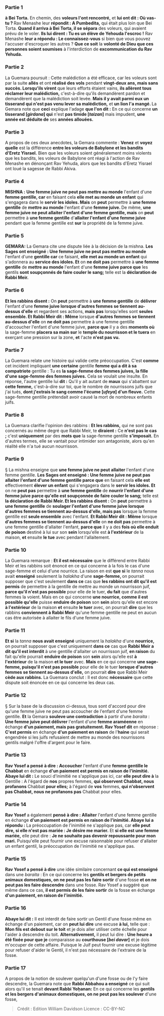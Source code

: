 
### Partie 1
<b>à Bei Torta.</b> En chemin, des <b>voleurs l'ont rencontré,</b> et <b>lui ont dit : Où vas-tu ? </b> Rav Menashe leur <b>répondit : A Pumbedita,</b> qui était plus loin que Bei Torta. <b>Quand il arriva à Bei Torta, il se sépara</b> des voleurs, qui avaient prévu de le voler. <b>Ils lui dirent : Tu es un élève de Yehouda l'escroc !</b> Rav Menashe <b>leur a répondu : Le connaissez-vous</b> si bien que vous pouvez l'accuser d'escroquer les autres ? <b>Que ce soit</b> la <b>volonté de Dieu que ces personnes soient soumises</b> à l'interdiction de <b>excommunication du Rav Yehuda.</b>

### Partie 2
La Guemara poursuit : Cette malédiction a été efficace, car les voleurs sont par la suite <b>allés</b> et ont <b>réalisé des vols</b> pendant <b>vingt-deux ans, mais sans succès. Lorsqu'ils virent</b> que leurs efforts étaient vains, <b>ils allèrent tous réclamer leur malédiction,</b> c'est-à-dire qu'ils demandèrent pardon et demandèrent que la malédiction soit levée. <b>Mais il y avait parmi eux un tisserand qui n'est pas venu lever sa malédiction,</b> et <b>un lion l'a mangé. </b> La Gemara note que <b>ceci</b> explique l'adage <b>que l'on dit :</b> En ce qui concerne <b>un tisserand [<i>girdana</i>] qui</b> n'est <b>pas timide [<i>taizan</i>]</b> mais impudent, <b>une année est déduite de</b> ses <b>années allouées.</b>

### Partie 3
A propos de ces deux anecdotes, la Gemara commente : <b>Venez</b> et <b>voyez quelle</b> est la différence <b>entre les voleurs de Babylone et les bandits d'Eretz Yisrael.</b> Bien que les voleurs soient généralement moins violents que les bandits, les voleurs de Babylone ont réagi à l'action de Rav Menashe en dénonçant Rav Yehuda, alors que les bandits d'Eretz Yisrael ont loué la sagesse de Rabbi Akiva.

### Partie 4
<strong>MISHNA :</strong> <b>Une femme juive ne peut pas mettre au monde</b> l'enfant d'une <b>femme gentille, car</b> en faisant cela <b>elle met au monde un enfant</b> qui s'engagera dans le <b>servir les idoles. Mais</b> on <b>peut</b> permettre à <b>une femme gentille</b> de <b>mettre au monde</b> l'enfant d'une <b>femme juive. </b> De même, <b>une femme juive ne peut allaiter l'enfant d'une femme gentille, mais</b> on <b>peut</b> permettre à <b>une femme gentille</b> d'<b>allaiter l'enfant d'une femme juive</b> pendant que la femme gentille est <b>sur</b> la propriété de la femme juive.</b>

### Partie 5
<strong>GEMARA:</strong> La Gemara cite une dispute liée à la décision de la mishna. <b>Les Sages ont enseigné : Une femme juive ne peut pas mettre au monde</b> l'enfant d'une <b>gentille car</b> ce faisant, <b>elle met au monde un enfant</b> qui s'adonnera au <b>service des idoles. Et</b> on <b>ne doit pas</b> permettre à <b>une femme gentille</b> de <b>mettre au monde</b> l'enfant d'une <b>femme juive parce que</b> les gentils <b>sont soupçonnés de faire couler le sang;</b> telle est la <b>déclaration de Rabbi Meir.</b>

### Partie 6
<b>Et les rabbins disent :</b> On <b>peut</b> permettre à <b>une femme gentille</b> de <b>délivrer</b> l'enfant d'une <b>femme juive lorsque d'autres femmes se tiennent au-dessus d'elle</b> et regardent ses actions, <b>mais pas</b> lorsqu'elles sont <b>seules ensemble. Et Rabbi Meir dit : Même</b> lorsque <b>d'autres femmes se tiennent au-dessus d'elle</b> on <b>ne doit pas</b> permettre à une femme gentille d'accoucher l'enfant d'une femme juive, <b>parce que</b> il y a des <b>moments où</b> la sage-femme <b>placera sa main sur</b> le <b>temple du nourrisson et le tuera</b> en exerçant une pression sur la zone, <b>et</b> l'acte <b>n'est pas vu.</b>

### Partie 7
La Guemara relate une histoire qui valide cette préoccupation. C'est <b>comme</b> cet incident impliquant <b>une certaine</b> gentille <b>femme qui a dit à sa compatriote</b> gentille : Tu es <b>la sage-femme des femmes juives, la fille d'une sage-femme des femmes juives.</b> Cela se voulait une insulte. En réponse, l'autre gentille lui <b>dit :</b> Qu'il y ait autant de <b>maux</b> qui s'abattent sur <b>cette femme,</b> c'est-à-dire sur toi, que le nombre de nourrissons juifs que j'ai tués, <b>dont j'extrais le sang comme l'écume [<i>ufeya</i>] d'un fleuve.</b> Cette sage-femme gentille prétendait avoir causé la mort de nombreux enfants juifs.

### Partie 8
La Guemara clarifie l'opinion des rabbins : <b>Et les rabbins,</b> qui ne sont pas concernés au même degré que Rabbi Meir, te <b>diraient :</b> Ce <b>n'est pas le cas ;</b> c'est <b>uniquement</b> par des <b>mots que</b> la sage-femme gentille <b>s'imposait.</b> En d'autres termes, elle se vantait pour intimider son antagoniste, alors qu'en réalité elle n'a tué aucun nourrisson.

### Partie 9
§ La mishna enseigne que <b>une femme juive ne peut allaiter</b> l'enfant d'une femme gentille. <b>Les Sages ont enseigné : Une femme juive ne peut pas allaiter l'enfant d'une femme gentille parce que</b> en faisant cela <b>elle est</b> effectivement <b>élever un enfant</b> qui s'engagera dans le <b>servir les idoles. Et</b> on ne <b>peut pas</b> permettre à <b>une femme gentille</b> de <b>nourrir l'enfant d'une femme juive parce qu'elle est soupçonnée de faire couler le sang;</b> telle est <b>la déclaration de Rabbi Meir. Et les rabbins disent :</b> On <b>peut</b> permettre à <b>une femme gentille</b> de <b>soulager l'enfant d'une femme juive lorsque d'autres femmes se tiennent au-dessus d'elle, mais pas</b> lorsque la femme gentille est <b>seule ensemble</b> avec l'enfant. <b>Et Rabbi Meir dit : Même</b> lorsque <b>d'autres femmes se tiennent au-dessus d'elle</b> on <b>ne doit pas</b> permettre à une femme gentille d'allaiter l'enfant, <b>parce que</b> il y a des <b>fois où elle enduit de poison</b> destiné à lui sur</b> son <b>sein</b> lorsqu'elle est <b>à l'extérieur</b> de la maison, <b>et</b> ensuite <b>le tue</b> avec pendant l'allaitement.

### Partie 10
La Guemara remarque : <b>Et il est nécessaire</b> que le différend entre Rabbi Meir et les rabbins soit énoncé en ce qui concerne à la fois le cas d'une sage-femme et celui d'une nourrice. La raison en est <b>que si</b> le <i>tanna</i> nous avait <b>enseigné</b> seulement la <i>halakha</i> d'une <b>sage-femme, </b> on pourrait supposer que c'est seulement <b>dans ce</b> cas que <b>les rabbins ont dit qu'il est permis</b> de permettre à la gentille de mettre au monde un nourrisson juif, <b>parce qu'il n'est pas possible</b> pour elle de le tuer, <b>du fait</b> que d'autres femmes la voient. Mais</b> en ce qui concerne <b>une nourrice, comme il est possible qu'elle</b> puisse <b>enduire de poison</b> son <b>sein</b> alors qu'elle est encore <b>à l'extérieur</b> de la maison <b>et</b> ensuite <b>le tuer</b> avec, on pourrait <b>dire</b> que les rabbins <b>conviennent à Rabbi Meir</b> qu'une femme gentille ne peut en aucun cas être autorisée à allaiter le fils d'une femme juive.

### Partie 11
<b>Et si</b> la <i>tanna</i> <b>nous avait enseigné</b> uniquement la <i>halakha</i> d'une <b>nourrice,</b> on pourrait supposer que c'est uniquement <b>dans ce</b> cas que <b>Rabbi Meir a dit qu'il est interdit</b> à une gentille d'allaiter un nourrisson juif, <b>en raison</b> du fait qu'elle</b> pourrait <b>enduire de poison</b> son <b>sein</b> alors qu'elle est <b>à l'extérieur</b> de la maison <b>et le tuer</b> avec. <b>Mais</b> en ce qui concerne <b>une sage-femme, puisqu'il n'est pas possible</b> pour elle de le tuer <b>lorsque d'autres femmes se tiennent au-dessus d'elle,</b> on pourrait <b>dire</b> que Rabbi Meir <b>cède aux rabbins.</b> La Guemara conclut : Il est donc <b>nécessaire</b> que cette dispute soit énoncée en ce qui concerne les deux cas.

### Partie 12
§ Sur la base de la discussion ci-dessus, tous sont d'accord pour dire qu'une femme juive ne peut pas accoucher de l'enfant d'une femme gentille. <b>Et</b> la Gemara <b>souleve une contradiction</b> à partir d'une <i>baraita</i> : <b>Une femme juive peut délivrer</b> l'enfant d'une <b>femme araméenne</b> en échange <b>d'un paiement, mais pas gratuitement. Rav Yosef dit</b> en réponse : <b>C'est permis</b> en échange <b>d'un paiement en raison</b> de l'<b>haine</b> qui serait engendrée si les juifs refusaient de mettre au monde des nourrissons gentils malgré l'offre d'argent pour le faire.

### Partie 13
<b>Rav Yosef a pensé à dire : Accoucher</b> l'enfant d'une <b>femme gentille le Chabbat</b> en échange <b>d'un paiement est permis en raison de l'inimitié. Abaye lui dit :</b> Le souci d'inimitié ne s'applique pas ici, car <b>elle peut dire à</b> la Gentille : A l'égard de <b>nos</b> propres femmes, <b>qui observent Chabbat, nous profanons</b> Chabbat <b>pour elles;</b> à l'égard de <b>vos</b> femmes, <b>qui n'observent pas Chabbat, nous ne profanons pas</b> Chabbat pour elles.

### Partie 14
<b>Rav Yosef</b> a également <b>pensé à dire : Allaiter</b> l'enfant d'une femme gentille en échange <b>d'un paiement est permis en raison de l'inimitié. Abaye lui a répondu :</b> La préoccupation de l'inimitié ne s'applique pas, car <b>elle peut dire, si elle n'est pas mariée : Je désire me marier.</b> Et <b>si elle est une femme mariée,</b> elle peut dire : <b>Je ne souhaite pas devenir repoussante pour mon mari.</b> Puisqu'elle peut fournir une excuse raisonnable pour refuser d'allaiter un enfant gentil, la préoccupation de l'inimitié ne s'applique pas.

### Partie 15
<b>Rav Yosef a pensé à dire</b> une idée similaire concernant <b>ce qui est enseigné</b> dans une <i>baraita</i> : En ce qui concerne les <b>gentils et bergers de petits animaux domestiques, on ne peut pas les faire sortir</b> d'une fosse <b>et on ne peut pas les faire descendre</b> dans une fosse. Rav Yosef a suggéré que même dans ce cas, <b>il est permis de les faire sortir</b> de la fosse en échange <b>d'un paiement, en raison de l'inimitié.</b>

### Partie 16
<b>Abaye lui dit :</b> Il est interdit de faire sortir un Gentil d'une fosse même en échange d'un paiement, car on <b>peut lui dire</b> une excuse <b>à lui,</b> telle que : <b>Mon fils est debout sur le toit</b> et je dois aller utiliser cette échelle pour l'aider à descendre du toit. <b>Alternativement,</b> il peut lui dire : <b>Une heure a été fixée pour que je</b> comparaisse au <b>courthouse [<i>bei davar</i>]</b> et je dois m'occuper de cette affaire. Puisque le Juif peut fournir une excuse légitime pour refuser d'aider le Gentil, il n'est pas nécessaire de l'extraire de la fosse.

### Partie 17
A propos de la notion de soulever quelqu'un d'une fosse ou de l'y faire descendre, la Guemara note que <b>Rabbi Abbahou a enseigné</b> ce qui suit alors qu'il se tenait <b>devant Rabbi Yoḥanan:</b> En ce qui concerne les <b>gentils et les bergers d'animaux domestiques, on ne peut pas les soulever</b> d'une fosse,

>Crédit : Edition William Davidson
>Licence : CC-BY-NC